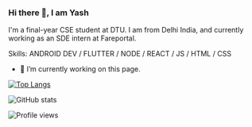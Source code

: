 ### Hi there 👋, I am Yash

I'm a final-year CSE student at DTU. I am from Delhi India, and currently working as an SDE intern at Fareportal. 

Skills: ANDROID DEV / FLUTTER / NODE / REACT / JS / HTML / CSS

- 🔭 I’m currently working on this page. 

[![Top Langs](https://github-readme-stats.vercel.app/api/top-langs/?username=yash-ya)](https://github.com/anuraghazra/github-readme-stats)

![GitHub stats](https://github-readme-stats.vercel.app/api?username=yash-ya&show_icons=true&count_private=true)  

![Profile views](https://gpvc.arturio.dev/yash-ya)  
